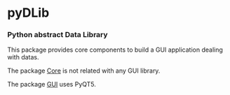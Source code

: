 # pyDLib 
### Python abstract Data Library


This package provides core components to build a GUI application dealing with datas. 

The package [Core](Core) is not related with any GUI library.




The package [GUI](GUI) uses PyQT5.